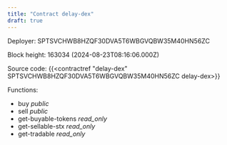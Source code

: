 ```yaml
---
title: "Contract delay-dex"
draft: true
---
```

Deployer: SPTSVCHWB8HZQF30DVA5T6WBGVQBW35M40HN56ZC


 



Block height: 163034 (2024-08-23T08:16:06.000Z)

Source code: {{<contractref "delay-dex" SPTSVCHWB8HZQF30DVA5T6WBGVQBW35M40HN56ZC delay-dex>}}

Functions:

* buy _public_
* sell _public_
* get-buyable-tokens _read_only_
* get-sellable-stx _read_only_
* get-tradable _read_only_
